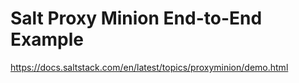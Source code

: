 # Salt Proxy Minion End-to-End Example

https://docs.saltstack.com/en/latest/topics/proxyminion/demo.html
